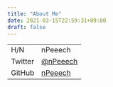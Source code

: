 ```yaml
---
title: "About Me"
date: 2021-03-15T22:59:31+09:00
draft: false
---
```

| | |
|-|-|
|H/N|nPeeech|
|Twitter|[@nPeeech](https://twitter.com/nPeeech)|
|GitHub|[nPeeech](https://github.com/nPeeech)|